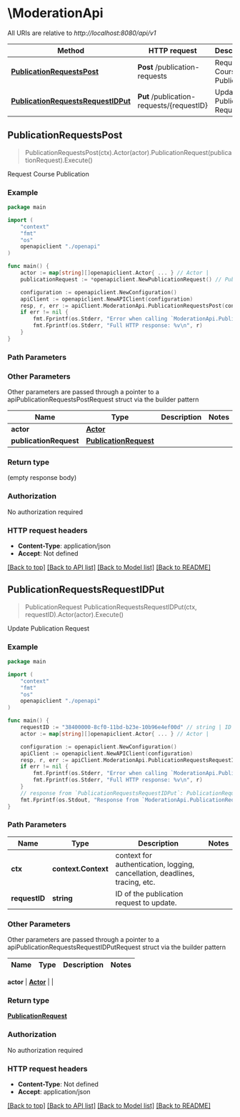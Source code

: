 # \ModerationApi

All URIs are relative to *http://localhost:8080/api/v1*

Method | HTTP request | Description
------------- | ------------- | -------------
[**PublicationRequestsPost**](ModerationApi.md#PublicationRequestsPost) | **Post** /publication-requests | Request Course Publication
[**PublicationRequestsRequestIDPut**](ModerationApi.md#PublicationRequestsRequestIDPut) | **Put** /publication-requests/{requestID} | Update Publication Request



## PublicationRequestsPost

> PublicationRequestsPost(ctx).Actor(actor).PublicationRequest(publicationRequest).Execute()

Request Course Publication



### Example

```go
package main

import (
    "context"
    "fmt"
    "os"
    openapiclient "./openapi"
)

func main() {
    actor := map[string][]openapiclient.Actor{ ... } // Actor | 
    publicationRequest := *openapiclient.NewPublicationRequest() // PublicationRequest | 

    configuration := openapiclient.NewConfiguration()
    apiClient := openapiclient.NewAPIClient(configuration)
    resp, r, err := apiClient.ModerationApi.PublicationRequestsPost(context.Background()).Actor(actor).PublicationRequest(publicationRequest).Execute()
    if err != nil {
        fmt.Fprintf(os.Stderr, "Error when calling `ModerationApi.PublicationRequestsPost``: %v\n", err)
        fmt.Fprintf(os.Stderr, "Full HTTP response: %v\n", r)
    }
}
```

### Path Parameters



### Other Parameters

Other parameters are passed through a pointer to a apiPublicationRequestsPostRequest struct via the builder pattern


Name | Type | Description  | Notes
------------- | ------------- | ------------- | -------------
 **actor** | [**Actor**](Actor.md) |  | 
 **publicationRequest** | [**PublicationRequest**](PublicationRequest.md) |  | 

### Return type

 (empty response body)

### Authorization

No authorization required

### HTTP request headers

- **Content-Type**: application/json
- **Accept**: Not defined

[[Back to top]](#) [[Back to API list]](../README.md#documentation-for-api-endpoints)
[[Back to Model list]](../README.md#documentation-for-models)
[[Back to README]](../README.md)


## PublicationRequestsRequestIDPut

> PublicationRequest PublicationRequestsRequestIDPut(ctx, requestID).Actor(actor).Execute()

Update Publication Request



### Example

```go
package main

import (
    "context"
    "fmt"
    "os"
    openapiclient "./openapi"
)

func main() {
    requestID := "38400000-8cf0-11bd-b23e-10b96e4ef00d" // string | ID of the publication request to update.
    actor := map[string][]openapiclient.Actor{ ... } // Actor | 

    configuration := openapiclient.NewConfiguration()
    apiClient := openapiclient.NewAPIClient(configuration)
    resp, r, err := apiClient.ModerationApi.PublicationRequestsRequestIDPut(context.Background(), requestID).Actor(actor).Execute()
    if err != nil {
        fmt.Fprintf(os.Stderr, "Error when calling `ModerationApi.PublicationRequestsRequestIDPut``: %v\n", err)
        fmt.Fprintf(os.Stderr, "Full HTTP response: %v\n", r)
    }
    // response from `PublicationRequestsRequestIDPut`: PublicationRequest
    fmt.Fprintf(os.Stdout, "Response from `ModerationApi.PublicationRequestsRequestIDPut`: %v\n", resp)
}
```

### Path Parameters


Name | Type | Description  | Notes
------------- | ------------- | ------------- | -------------
**ctx** | **context.Context** | context for authentication, logging, cancellation, deadlines, tracing, etc.
**requestID** | **string** | ID of the publication request to update. | 

### Other Parameters

Other parameters are passed through a pointer to a apiPublicationRequestsRequestIDPutRequest struct via the builder pattern


Name | Type | Description  | Notes
------------- | ------------- | ------------- | -------------

 **actor** | [**Actor**](Actor.md) |  | 

### Return type

[**PublicationRequest**](PublicationRequest.md)

### Authorization

No authorization required

### HTTP request headers

- **Content-Type**: Not defined
- **Accept**: application/json

[[Back to top]](#) [[Back to API list]](../README.md#documentation-for-api-endpoints)
[[Back to Model list]](../README.md#documentation-for-models)
[[Back to README]](../README.md)

